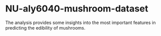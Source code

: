 # NU-aly6040-mushroom-dataset
The analysis provides some insights into the most important features in predicting the edibility of mushrooms. 
